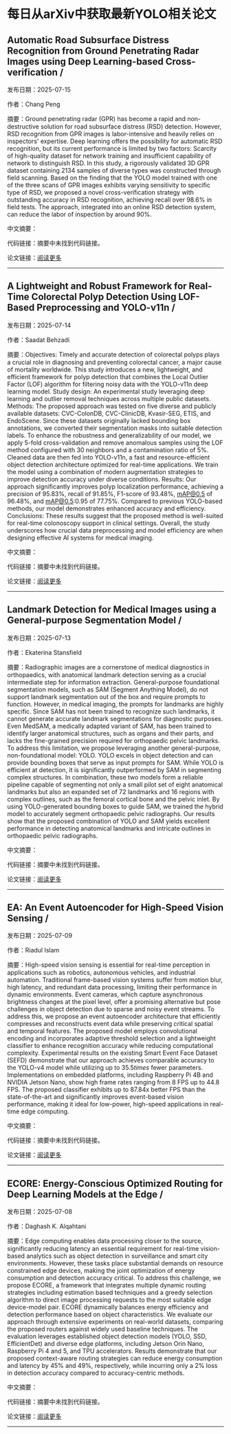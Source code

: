# 每日从arXiv中获取最新YOLO相关论文


## Automatic Road Subsurface Distress Recognition from Ground Penetrating Radar Images using Deep Learning\-based Cross\-verification / 

发布日期：2025-07-15

作者：Chang Peng

摘要：Ground penetrating radar \(GPR\) has become a rapid and non\-destructive solution for road subsurface distress \(RSD\) detection. However, RSD recognition from GPR images is labor\-intensive and heavily relies on inspectors' expertise. Deep learning offers the possibility for automatic RSD recognition, but its current performance is limited by two factors: Scarcity of high\-quality dataset for network training and insufficient capability of network to distinguish RSD. In this study, a rigorously validated 3D GPR dataset containing 2134 samples of diverse types was constructed through field scanning. Based on the finding that the YOLO model trained with one of the three scans of GPR images exhibits varying sensitivity to specific type of RSD, we proposed a novel cross\-verification strategy with outstanding accuracy in RSD recognition, achieving recall over 98.6% in field tests. The approach, integrated into an online RSD detection system, can reduce the labor of inspection by around 90%.

中文摘要：


代码链接：摘要中未找到代码链接。

论文链接：[阅读更多](http://arxiv.org/abs/2507.11081v1)

---


## A Lightweight and Robust Framework for Real\-Time Colorectal Polyp Detection Using LOF\-Based Preprocessing and YOLO\-v11n / 

发布日期：2025-07-14

作者：Saadat Behzadi

摘要：Objectives: Timely and accurate detection of colorectal polyps plays a crucial role in diagnosing and preventing colorectal cancer, a major cause of mortality worldwide. This study introduces a new, lightweight, and efficient framework for polyp detection that combines the Local Outlier Factor \(LOF\) algorithm for filtering noisy data with the YOLO\-v11n deep learning model.   Study design: An experimental study leveraging deep learning and outlier removal techniques across multiple public datasets.   Methods: The proposed approach was tested on five diverse and publicly available datasets: CVC\-ColonDB, CVC\-ClinicDB, Kvasir\-SEG, ETIS, and EndoScene. Since these datasets originally lacked bounding box annotations, we converted their segmentation masks into suitable detection labels. To enhance the robustness and generalizability of our model, we apply 5\-fold cross\-validation and remove anomalous samples using the LOF method configured with 30 neighbors and a contamination ratio of 5%. Cleaned data are then fed into YOLO\-v11n, a fast and resource\-efficient object detection architecture optimized for real\-time applications. We train the model using a combination of modern augmentation strategies to improve detection accuracy under diverse conditions.   Results: Our approach significantly improves polyp localization performance, achieving a precision of 95.83%, recall of 91.85%, F1\-score of 93.48%, mAP@0.5 of 96.48%, and mAP@0.5:0.95 of 77.75%. Compared to previous YOLO\-based methods, our model demonstrates enhanced accuracy and efficiency.   Conclusions: These results suggest that the proposed method is well\-suited for real\-time colonoscopy support in clinical settings. Overall, the study underscores how crucial data preprocessing and model efficiency are when designing effective AI systems for medical imaging.

中文摘要：


代码链接：摘要中未找到代码链接。

论文链接：[阅读更多](http://arxiv.org/abs/2507.10864v1)

---


## Landmark Detection for Medical Images using a General\-purpose Segmentation Model / 

发布日期：2025-07-13

作者：Ekaterina Stansfield

摘要：Radiographic images are a cornerstone of medical diagnostics in orthopaedics, with anatomical landmark detection serving as a crucial intermediate step for information extraction. General\-purpose foundational segmentation models, such as SAM \(Segment Anything Model\), do not support landmark segmentation out of the box and require prompts to function. However, in medical imaging, the prompts for landmarks are highly specific. Since SAM has not been trained to recognize such landmarks, it cannot generate accurate landmark segmentations for diagnostic purposes. Even MedSAM, a medically adapted variant of SAM, has been trained to identify larger anatomical structures, such as organs and their parts, and lacks the fine\-grained precision required for orthopaedic pelvic landmarks. To address this limitation, we propose leveraging another general\-purpose, non\-foundational model: YOLO. YOLO excels in object detection and can provide bounding boxes that serve as input prompts for SAM. While YOLO is efficient at detection, it is significantly outperformed by SAM in segmenting complex structures. In combination, these two models form a reliable pipeline capable of segmenting not only a small pilot set of eight anatomical landmarks but also an expanded set of 72 landmarks and 16 regions with complex outlines, such as the femoral cortical bone and the pelvic inlet. By using YOLO\-generated bounding boxes to guide SAM, we trained the hybrid model to accurately segment orthopaedic pelvic radiographs. Our results show that the proposed combination of YOLO and SAM yields excellent performance in detecting anatomical landmarks and intricate outlines in orthopaedic pelvic radiographs.

中文摘要：


代码链接：摘要中未找到代码链接。

论文链接：[阅读更多](http://arxiv.org/abs/2507.11551v1)

---


## EA: An Event Autoencoder for High\-Speed Vision Sensing / 

发布日期：2025-07-09

作者：Riadul Islam

摘要：High\-speed vision sensing is essential for real\-time perception in applications such as robotics, autonomous vehicles, and industrial automation. Traditional frame\-based vision systems suffer from motion blur, high latency, and redundant data processing, limiting their performance in dynamic environments. Event cameras, which capture asynchronous brightness changes at the pixel level, offer a promising alternative but pose challenges in object detection due to sparse and noisy event streams. To address this, we propose an event autoencoder architecture that efficiently compresses and reconstructs event data while preserving critical spatial and temporal features. The proposed model employs convolutional encoding and incorporates adaptive threshold selection and a lightweight classifier to enhance recognition accuracy while reducing computational complexity. Experimental results on the existing Smart Event Face Dataset \(SEFD\) demonstrate that our approach achieves comparable accuracy to the YOLO\-v4 model while utilizing up to $35.5times$ fewer parameters. Implementations on embedded platforms, including Raspberry Pi 4B and NVIDIA Jetson Nano, show high frame rates ranging from 8 FPS up to 44.8 FPS. The proposed classifier exhibits up to 87.84x better FPS than the state\-of\-the\-art and significantly improves event\-based vision performance, making it ideal for low\-power, high\-speed applications in real\-time edge computing.

中文摘要：


代码链接：摘要中未找到代码链接。

论文链接：[阅读更多](http://arxiv.org/abs/2507.06459v1)

---


## ECORE: Energy\-Conscious Optimized Routing for Deep Learning Models at the Edge / 

发布日期：2025-07-08

作者：Daghash K. Alqahtani

摘要：Edge computing enables data processing closer to the source, significantly reducing latency an essential requirement for real\-time vision\-based analytics such as object detection in surveillance and smart city environments. However, these tasks place substantial demands on resource constrained edge devices, making the joint optimization of energy consumption and detection accuracy critical. To address this challenge, we propose ECORE, a framework that integrates multiple dynamic routing strategies including estimation based techniques and a greedy selection algorithm to direct image processing requests to the most suitable edge device\-model pair. ECORE dynamically balances energy efficiency and detection performance based on object characteristics. We evaluate our approach through extensive experiments on real\-world datasets, comparing the proposed routers against widely used baseline techniques. The evaluation leverages established object detection models \(YOLO, SSD, EfficientDet\) and diverse edge platforms, including Jetson Orin Nano, Raspberry Pi 4 and 5, and TPU accelerators. Results demonstrate that our proposed context\-aware routing strategies can reduce energy consumption and latency by 45% and 49%, respectively, while incurring only a 2% loss in detection accuracy compared to accuracy\-centric methods.

中文摘要：


代码链接：摘要中未找到代码链接。

论文链接：[阅读更多](http://arxiv.org/abs/2507.06011v2)

---

